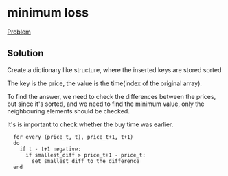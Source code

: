 # minimum loss 

[Problem](https://www.hackerrank.com/challenges/minimum-loss/problem)

## Solution 

Create a dictionary like structure, where the inserted keys are stored sorted

The key is the price, the value is the time(index of the original array).

To find the answer, we need to check the differences between the prices, but since it's sorted, and we need to find the minimum value, only the neighbouring elements should be checked. 

It's is important to check whether the buy time was earlier.

```
  for every (price_t, t), price_t+1, t+1) 
  do
    if t - t+1 negative:
      if smallest_diff > price_t+1 - price_t:
        set smallest_diff to the difference
  end 
```
